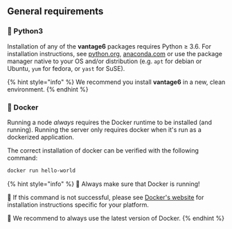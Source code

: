 ## General requirements

### 🐍 Python3

Installation of any of the **vantage6** packages requires Python ≥ 3.6. For installation instructions, see [python.org](https://python.org), [anaconda.com](https://anaconda.com) or use the package manager native to your OS and/or distribution \(e.g. `apt` for debian or Ubuntu, `yum` for fedora, or `yast` for SuSE\).

{% hint style="info" %}
We recommend you install **vantage6** in a new, clean environment.
{% endhint %}

### 🐳 Docker

Running a node _always_ requires the Docker runtime to be installed \(and running\). Running the server only requires docker when it's run as a dockerized application.

The correct installation of docker can be verified with the following command:

```bash
docker run hello-world
```

{% hint style="info" %}
🐳 Always make sure that Docker is running!

🐳 If this command is not successful, please see [Docker's website](https://www.docker.com/get-started) for installation instructions specific for your platform.

🐳 We recommend to always use the latest version of Docker.
{% endhint %}
